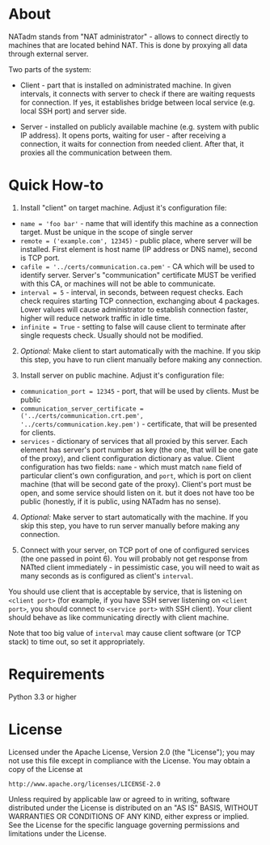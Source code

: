About
=====

NATadm stands from "NAT administrator" - allows to connect directly to machines that are located behind NAT. This is done by proxying all data through
external server.

Two parts of the system:

 * Client - part that is installed on administrated machine. In given intervals, it connects with server to check if there are waiting requests for connection. If yes, it establishes bridge between local service (e.g. local SSH port) and server side.

 * Server - installed on publicly available machine (e.g. system with public IP address). It opens ports, waiting for user - after receiving a connection, it waits for connection from needed client. After that, it proxies all the communication between them.

Quick How-to
============

1. Install "client" on target machine. Adjust it's configuration file:
 * ```name = 'foo bar'``` - name that will identify this machine as a connection target. Must be unique in the scope of single server
 * ```remote = ('example.com', 12345)``` - public place, where server will be installed. First element is host name (IP address or DNS name), second is TCP port.
 * ```cafile = '../certs/communication.ca.pem'``` - CA which will be used to identify server. Server's "communication" certificate MUST be verified with this CA, or machines will not be able to communicate.
 * ```interval = 5``` - interval, in seconds, between request checks. Each check requires starting TCP connection, exchanging about 4 packages. Lower values will cause administrator to establish connection faster, higher will reduce network traffic in idle time.
 * ```infinite = True``` - setting to false will cause client to terminate after single requests check. Usually should not be modified.

2. *Optional:* Make client to start automatically with the machine. If you skip this step, you have to run client manually before making any connection.

3. Install server on public machine. Adjust it's configuration file:
 * ```communication_port = 12345``` - port, that will be used by clients. Must be public
 * ```communication_server_certificate = ('../certs/communication.crt.pem',    '../certs/communication.key.pem')``` - certificate, that will be presented for clients.
 * ```services``` - dictionary of services that all proxied by this server. Each element has server's port number as key (the one, that will be one gate of the proxy), and client configuration dictionary as value. Client configuration has two fields: ```name``` - which must match ```name``` field of particular client's own configuration, and ```port```, which is port on client machine (that will be second gate of the proxy). Client's port must be open, and some service should listen on it. but it does not have too be public (honestly, if it is public, using NATadm has no sense).

4. *Optional:* Make server to start automatically with the machine. If you skip this step, you have to run server manually before making any connection.

5. Connect with your server, on TCP port of one of configured services (the one passed in point 6). You will probably not get response from NATted client immediately - in pessimistic case, you will need to wait as many seconds as is configured as client's ```interval```.

You should use client that is acceptable by service, that is listening on ```<client port>``` (for example, if you have SSH server listening on ```<client port>```, you should connect to ```<service port>``` with SSH client). Your client should behave as like communicating directly with client machine.

Note that too big value of ```interval``` may cause client software (or TCP stack) to time out, so set it appropriately.


Requirements
============

Python 3.3 or higher


License
=======

Licensed under the Apache License, Version 2.0 (the "License"); you may
not use this file except in compliance with the License. You may obtain
a copy of the License at

    http://www.apache.org/licenses/LICENSE-2.0

Unless required by applicable law or agreed to in writing, software
distributed under the License is distributed on an "AS IS" BASIS, WITHOUT
WARRANTIES OR CONDITIONS OF ANY KIND, either express or implied. See the
License for the specific language governing permissions and limitations
under the License.
